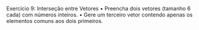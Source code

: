 Exercício 9: Interseção entre Vetores
• Preencha dois vetores (tamanho 6 cada) com números inteiros.
• Gere um terceiro vetor contendo apenas os elementos comuns aos dois
primeiros.